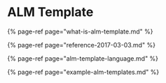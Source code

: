 # ALM Template

{% page-ref page="what-is-alm-template.md" %}

{% page-ref page="reference-2017-03-03.md" %}

{% page-ref page="alm-template-language.md" %}

{% page-ref page="example-alm-templates.md" %}

